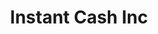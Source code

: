 ---
title: Instant Cash Inc
slug: instant-cash-inc
updated-on: '2024-05-30T13:44:31.749Z'
created-on: '2024-05-30T13:41:46.671Z'
published-on: '2024-05-30T13:54:32.469Z'
f_city-state-2:
- cms/city/lucedale-ms.md
- cms/city/magee-ms.md
- cms/city/petal-ms.md
f_locations:
- cms/payday-loan/instant-cash-inc-19694.md
- cms/payday-loan/instant-cash-inc-19695.md
- cms/payday-loan/instant-cash-inc-19696.md
- cms/payday-loan/instant-cash-inc-19697.md
- cms/payday-loan/instant-cash-inc-19698.md
- cms/payday-loan/instant-cash-inc-19699.md
f_states:
- cms/state/mississippi.md
layout: '[company].html'
tags: company
---